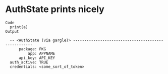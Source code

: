 # AuthState prints nicely

    Code
      print(a)
    Output
      
      -- <AuthState (via gargle)> ----------------------------------------------------
          package: PKG
              app: APPNAME
          api_key: API_KEY
      auth_active: TRUE
      credentials: <some_sort_of_token>

